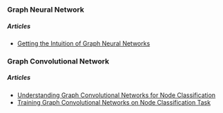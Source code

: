 ### Graph Neural Network
##### Articles
- [Getting the Intuition of Graph Neural Networks](https://medium.com/analytics-vidhya/getting-the-intuition-of-graph-neural-networks-a30a2c34280d)


### Graph Convolutional Network


##### Articles
- [Understanding Graph Convolutional Networks for Node Classification](https://towardsdatascience.com/understanding-graph-convolutional-networks-for-node-classification-a2bfdb7aba7b)
- [Training Graph Convolutional Networks on Node Classification Task](https://towardsdatascience.com/graph-convolutional-networks-on-node-classification-2b6bbec1d042)
